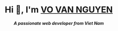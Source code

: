 ## <h1 align="center" class="heading-element" dir="auto">Hi 👋, I'm <a href="https://github.com/vannguyen3010">VO VAN NGUYEN</a></h1>

<h5 align="center" class="heading-element" dir="auto">A passionate web developer from Viet Nam</h5>
<!--
**vannguyen3010/vannguyen3010** is a ✨ _special_ ✨ repository because its `README.md` (this file) appears on your GitHub profile.

<img src="https://camo.githubusercontent.com/71ebd170d307074601aa932623344e67dcac517a06630255f441779b900cf57a/68747470733a2f2f6b6f6d617265762e636f6d2f67687076632f3f757365726e616d653d6e677579656e7468696875796e686e6869267374796c653d666f722d7468652d626164676526636f6c6f723d626c7565" alt="Demo Image" style="max-width: 100%; display: inline-block;"/>


- 🔭 I’m currently working on ...
- 🌱 I’m currently learning ...
- 👯 I’m looking to collaborate on ...
- 🤔 I’m looking for help with ...
- 💬 Ask me about ...
- 📫 How to reach me: ...
- 😄 Pronouns: ...
- ⚡ Fun fact: ...
-->
